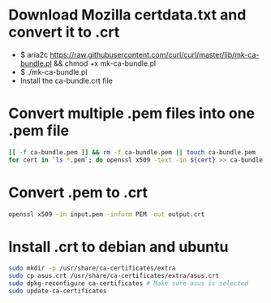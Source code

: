 Download Mozilla certdata.txt and convert it to .crt
=====
* $ aria2c https://raw.githubusercontent.com/curl/curl/master/lib/mk-ca-bundle.pl && chmod +x mk-ca-bundle.pl
* $ ./mk-ca-bundle.pl
* Install the ca-bundle.crt file

Convert multiple .pem files into one .pem file
=====
```sh
[[ -f ca-bundle.pem ]] && rm -f ca-bundle.pem || touch ca-bundle.pem
for cert in `ls *.pem`; do openssl x509 -text -in ${cert} >> ca-bundle.pem; done
```

Convert .pem to .crt
=====
```sh
openssl x509 -in input.pem -inform PEM -out output.crt
```

Install .crt to debian and ubuntu
=====
```sh
sudo mkdir -p /usr/share/ca-certificates/extra
sudo cp asus.crt /usr/share/ca-certificates/extra/asus.crt
sudo dpkg-reconfigure ca-certificates # Make sure asus is selected
sudo update-ca-certificates
```

